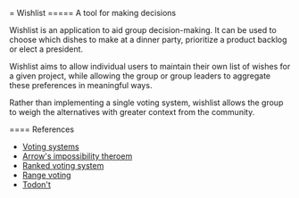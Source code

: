 = Wishlist
===== A tool for making decisions

Wishlist is an application to aid group decision-making.  It can be used to
choose which dishes to make at a dinner party, prioritize a product backlog
or elect a president.

Wishlist aims to allow individual users to maintain their own list of wishes
for a given project, while allowing the group or group leaders to aggregate
these preferences in meaningful ways.

Rather than implementing a single voting system, wishlist allows the group
to weigh the alternatives with greater context from the community.


==== References

- [Voting systems](http://en.wikipedia.org/wiki/Voting_systems)
- [Arrow's impossibility theroem](http://en.wikipedia.org/wiki/Arrow%27s_impossibility_theorem)
- [Ranked voting system](http://en.wikipedia.org/wiki/Ranked_voting_system)
- [Range voting](http://en.wikipedia.org/wiki/Range_voting)
- [Todon't](http://blog.codinghorror.com/todont/)
